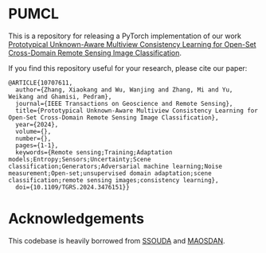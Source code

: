# PUMCL

This is a repository for releasing a PyTorch implementation of our work [Prototypical Unknown-Aware Multiview Consistency Learning for Open-Set Cross-Domain Remote Sensing Image Classification](https://ieeexplore.ieee.org/document/10707611).


If you find this repository useful for your research, please cite our paper:
```
@ARTICLE{10707611,
  author={Zhang, Xiaokang and Wu, Wanjing and Zhang, Mi and Yu, Weikang and Ghamisi, Pedram},
  journal={IEEE Transactions on Geoscience and Remote Sensing}, 
  title={Prototypical Unknown-Aware Multiview Consistency Learning for Open-Set Cross-Domain Remote Sensing Image Classification}, 
  year={2024},
  volume={},
  number={},
  pages={1-1},
  keywords={Remote sensing;Training;Adaptation models;Entropy;Sensors;Uncertainty;Scene classification;Generators;Adversarial machine learning;Noise measurement;Open-set;unsupervised domain adaptation;scene classification;remote sensing images;consistency learning},
  doi={10.1109/TGRS.2024.3476151}}
```


# Acknowledgements

This codebase is heavily borrowed from [SSOUDA](https://github.com/GeoRSAI/SSOUDA) and [MAOSDAN](https://github.com/rs-dl/MAOSDAN).
